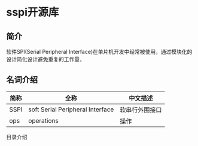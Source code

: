 # sspi开源库
## 简介
软件SPI(Serial Peripheral Interface)在单片机开发中经常被使用，通过模块化的设计简化设计避免重复的工作量，

## 名词介绍

| 简称   | 全称                               | 中文描述    |
| ---- | -------------------------------- | ------- |
| SSPI | soft Serial Peripheral Interface | 软串行外围接口 |
| ops  | operations                       | 操作      |

目录介绍
```bash
```
